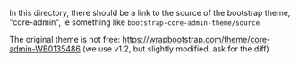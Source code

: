 In this directory, there should be a link to the source of the bootstrap theme, "core-admin", ie something like `bootstrap-core-admin-theme/source`.

The original theme is not free: https://wrapbootstrap.com/theme/core-admin-WB0135486 (we use v1.2, but slightly modified, ask for the diff)

